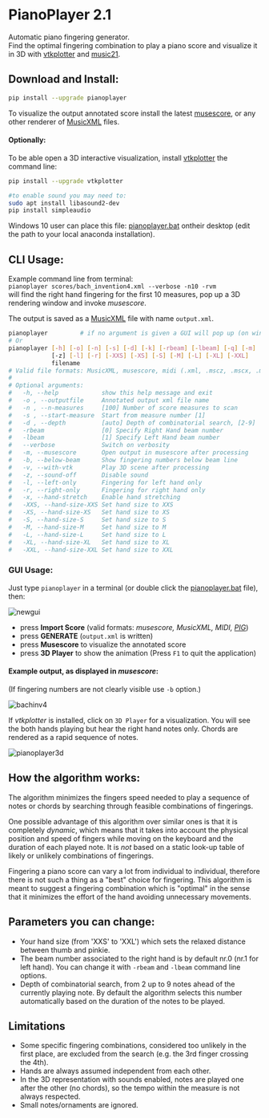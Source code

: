 # PianoPlayer 2.1
Automatic piano fingering generator. <br />
Find the optimal fingering combination to play a piano score 
and visualize it in 3D with [vtkplotter](https://github.com/marcomusy/vtkplotter)
and [music21](http://web.mit.edu/music21).<br />

## Download and Install:
```bash
pip install --upgrade pianoplayer
```

To visualize the output annotated score install the latest [musescore](https://musescore.org/en/download), or any other renderer of [MusicXML](https://en.wikipedia.org/wiki/MusicXML)
files.

#### Optionally:
To be able open a 3D interactive visualization, install [vtkplotter](https://github.com/marcomusy/vtkplotter) the command line:
```bash
pip install --upgrade vtkplotter

#to enable sound you may need to:
sudo apt install libasound2-dev
pip install simpleaudio
```
Windows 10 user can place this file: [pianoplayer.bat](https://github.com/marcomusy/pianoplayer/blob/master/pianoplayer.bat) ontheir desktop (edit the path to your local anaconda installation).

## CLI Usage: 
Example command line from terminal:<br />
`pianoplayer scores/bach_invention4.xml --verbose -n10 -rvm`<br />
will find the right hand fingering for the first 10 measures, 
pop up a 3D rendering window and invoke *musescore*.

The output is saved as a [MusicXML](https://en.wikipedia.org/wiki/MusicXML)
file with name `output.xml`.<br />

```bash
pianoplayer         # if no argument is given a GUI will pop up (on windows try `python pianoplayer.py`)
# Or
pianoplayer [-h] [-o] [-n] [-s] [-d] [-k] [-rbeam] [-lbeam] [-q] [-m] [-v] [--vtk-speed] 
            [-z] [-l] [-r] [-XXS] [-XS] [-S] [-M] [-L] [-XL] [-XXL]
            filename
# Valid file formats: MusicXML, musescore, midi (.xml, .mscz, .mscx, .mid)
#
# Optional arguments:
#   -h, --help            show this help message and exit
#   -o , --outputfile     Annotated output xml file name
#   -n , --n-measures     [100] Number of score measures to scan
#   -s , --start-measure  Start from measure number [1]
#   -d , --depth          [auto] Depth of combinatorial search, [2-9]
#   -rbeam                [0] Specify Right Hand beam number
#   -lbeam                [1] Specify Left Hand beam number
#   --verbose             Switch on verbosity
#   -m, --musescore       Open output in musescore after processing
#   -b, --below-beam      Show fingering numbers below beam line
#   -v, --with-vtk        Play 3D scene after processing
#   -z, --sound-off       Disable sound
#   -l, --left-only       Fingering for left hand only
#   -r, --right-only      Fingering for right hand only
#   -x, --hand-stretch    Enable hand stretching
#   -XXS, --hand-size-XXS Set hand size to XXS
#   -XS, --hand-size-XS   Set hand size to XS
#   -S, --hand-size-S     Set hand size to S
#   -M, --hand-size-M     Set hand size to M
#   -L, --hand-size-L     Set hand size to L
#   -XL, --hand-size-XL   Set hand size to XL
#   -XXL, --hand-size-XXL Set hand size to XXL
```

### GUI Usage:<br />
Just type `pianoplayer` in a terminal
(or double click the [pianoplayer.bat](https://github.com/marcomusy/pianoplayer/blob/master/pianoplayer.bat) file),
then:

![newgui](https://user-images.githubusercontent.com/32848391/63605343-09365000-c5ce-11e9-97b8-a5642e71ca24.png)

- press **Import Score** (valid formats: *musescore, MusicXML, MIDI, [PIG](http://beam.kisarazu.ac.jp/~saito/research/PianoFingeringDataset/)*)
- press **GENERATE** (`output.xml` is written)
- press **Musescore** to visualize the annotated score
- press **3D Player** to show the animation (Press `F1` to quit the application)


#### Example output, as displayed in *musescore*:

(If fingering numbers are not clearly visible use `-b` option.)


![bachinv4](https://user-images.githubusercontent.com/32848391/63605352-10f5f480-c5ce-11e9-8b00-34f1adc2e79b.png)

If *vtkplotter* is installed, click on `3D Player` for a visualization. You will see the both hands playing but hear the right hand notes only. 
Chords are rendered as a rapid sequence of notes.

![pianoplayer3d](https://user-images.githubusercontent.com/32848391/63605322-0176ab80-c5ce-11e9-8213-b572d0303523.gif)


## How the algorithm works:
The algorithm minimizes the fingers speed needed to play a sequence of notes or chords by searching 
through feasible combinations of fingerings. 

One possible advantage of this algorithm over similar ones is that it is completely *dynamic*, 
which means that it 
takes into account the physical position and speed of fingers while moving on the keyboard 
and the duration of each played note. 
It is *not* based on a static look-up table of likely or unlikely combinations of fingerings.

Fingering a piano score can vary a lot from individual to individual, therefore there is not such 
a thing as a "best" choice for fingering. 
This algorithm is meant to suggest a fingering combination which is "optimal" in the sense that it
minimizes the effort of the hand avoiding unnecessary movements. 

## Parameters you can change:
- Your hand size (from 'XXS' to 'XXL') which sets the relaxed distance between thumb and pinkie.
- The beam number associated to the right hand is by default nr.0 (nr.1 for left hand). 
You can change it with `-rbeam` and `-lbeam` command line options.
- Depth of combinatorial search, from 2 up to 9 notes ahead of the currently playing note. By
default the algorithm selects this number automatically based on the duration of the notes to be played.

## Limitations
- Some specific fingering combinations, considered too unlikely in the first place, are excluded from the search (e.g. the 3rd finger crossing the 4th). 
- Hands are always assumed independent from each other.
- In the 3D representation with sounds enabled, notes are played one after the other (no chords), 
so the tempo within the measure is not always respected.
- Small notes/ornaments are ignored.


